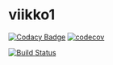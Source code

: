 # viikko1

[![Codacy Badge](https://api.codacy.com/project/badge/Grade/9ba000f2111e4a309dc6cb9a70ced367)](https://app.codacy.com/app/jaemh/ohtu-viikko1?utm_source=github.com&utm_medium=referral&utm_content=jaemh/ohtu-viikko1&utm_campaign=Badge_Grade_Dashboard)
[![codecov](https://codecov.io/gh/jaemh/ohtu-viikko1/branch/master/graph/badge.svg)](https://codecov.io/gh/jaemh/ohtu-viikko1)


[![Build Status](https://travis-ci.org/jaemh/ohtu-viikko1.svg?branch=master)](https://travis-ci.org/jaemh/ohtu-viikko1)

